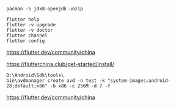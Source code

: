 
    pacman -S jdk8-openjdk unzip

    flutter help
    flutter -v upgrade
    flutter -v doctor
    flutter channel
    flutter config

https://flutter.dev/community/china

https://flutterchina.club/get-started/install/

    D:\Android\Sdk\tools\
    bin\avdmanager create avd -n test -k "system-images;android-28;default;x86" -b x86 -c 256M -d 7 -f

https://flutter.dev/community/china

